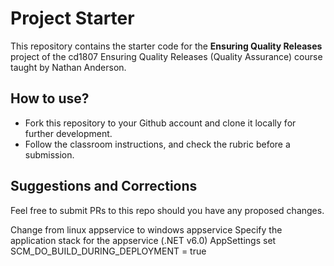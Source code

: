 # Project Starter

This repository contains the starter code for the **Ensuring Quality Releases** project of the cd1807 Ensuring Quality Releases (Quality Assurance) course taught by Nathan Anderson.

## How to use?

- Fork this repository to your Github account and clone it locally for further development.
- Follow the classroom instructions, and check the rubric before a submission.

## Suggestions and Corrections

Feel free to submit PRs to this repo should you have any proposed changes.

Change from linux appservice to windows appservice
Specify the application stack for the appservice (.NET v6.0)
AppSettings set SCM_DO_BUILD_DURING_DEPLOYMENT = true
